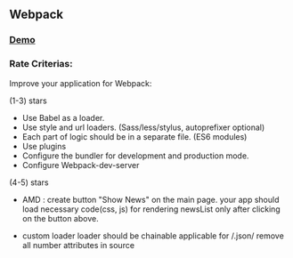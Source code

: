 ## Webpack

###  [Demo](file:///D:/work/Git/FrontCamp2017Q4/webpack/dist/)

### Rate Criterias:

Improve your application for Webpack:

(1-3) stars
- Use Babel as a loader.
- Use style and url loaders. (Sass/less/stylus, autoprefixer optional)
- Each part of logic should be in a separate file. (ES6 modules)
- Use plugins
- Configure the bundler for development and production mode.
- Configure Webpack-dev-server

(4-5) stars
- AMD :
create button "Show News" on the main page.
your app should load necessary code(css, js) for rendering newsList only after clicking on the button above.

- custom loader
loader should be chainable 
applicable for /\.json/
remove all number attributes in source
